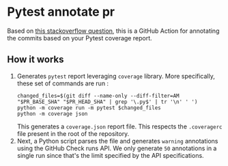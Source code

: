 # Pytest annotate pr

Based on [this stackoverflow question](https://stackoverflow.com/questions/67482906/show-coverage-in-github-pr), this is
 a GitHub Action for annotating the commits based on your Pytest coverage report.

## How it works

1. Generates `pytest` report leveraging `coverage` library. More specifically, these set of commands are 
run :
   ```shell
   changed_files=$(git diff --name-only --diff-filter=AM "$PR_BASE_SHA" "$PR_HEAD_SHA" | grep '\.py$' | tr '\n' ' ')
   python -m coverage run -m pytest $changed_files
   python -m coverage json
   ```
   This generates a `coverage.json` report file.
   This respects the `.coveragerc` file present in the root of the repository.
2. Next, a Python script parses the file and generates `warning` annotations using the GitHub Check runs API. We only 
generate `50` annotations in a single run since that's the limit specified by the API specifications.